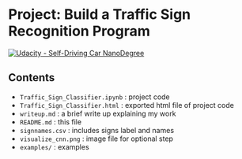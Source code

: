 # **Project: Build a Traffic Sign Recognition Program** 
[![Udacity - Self-Driving Car NanoDegree](https://s3.amazonaws.com/udacity-sdc/github/shield-carnd.svg)](http://www.udacity.com/drive)

Contents
---

- `Traffic_Sign_Classifier.ipynb` : project code
- `Traffic_Sign_Classifier.html` : exported html file of project code
- `writeup.md` : a brief write up explaining my work
- `README.md` : this file
- `signnames.csv` : includes signs label and names
- `visualize_cnn.png` : image file for optional step
- `examples/` : examples